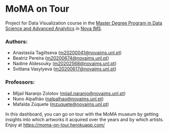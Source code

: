 # MoMA on Tour
Project for Data Visualization course in the [Master Degree Program in Data Science and Advanced Analytics](https://www.novaims.unl.pt/mdsaa) in [Nova IMS](https://www.novaims.unl.pt/default).

### Authors:
- Anastasiia Tagiltseva (m20200041@novaims.unl.pt)
- Beatriz Pereira (m20200674@novaims.unl.pt)
- Nadine Aldesouky (m20202568@novaims.unl.pt)
- Svitlana Vasylyeva (m20200617@novaims.unl.pt)

### Professors:
- Mijail Naranjo Zolotov (mijail.naranjo@novaims.unl.pt)
- Nuno Alpalhão (nalpalhao@novaims.unl.pt)
- Mafalda Zúquete (mzuquete@novaims.unl.pt)


In this dashboard, you can go on tour with the MoMA museum by getting insights into which artworks it acquired over the years and by which artists.
Enjoy at https://moma-on-tour.herokuapp.com/

